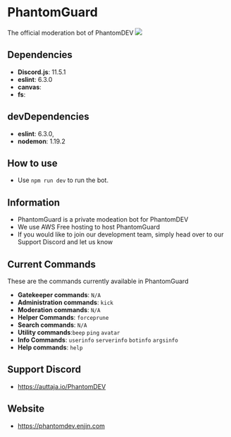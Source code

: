 # PhantomGuard
The official moderation bot of PhantomDEV
 <img src="https://github.com/phantomdev-github/PhantomGuard/blob/master/assets/banner.PNG"> </img>

## Dependencies
- **Discord.js**: 11.5.1
- **eslint**: 6.3.0
- **canvas**: 
- **fs**:

## devDependencies
- **eslint**: 6.3.0,
- **nodemon**: 1.19.2

## How to use
- Use `npm run dev` to run the bot.

## Information
- PhantomGuard is a private modeation bot for PhantomDEV
- We use AWS Free hosting to host PhantomGuard
- If you would like to join our development team, simply head over to our Support Discord and let us know

## Current Commands
These are the commands currently available in PhantomGuard
- **Gatekeeper commands**: `N/A`
- **Administration commands**:  `kick` 
- **Moderation commands**: `N/A`
- **Helper Commands**: `forceprune`
- **Search commands**: `N/A`
- **Utility commands**:`beep` `ping` `avatar` 
- **Info Commands**: `userinfo` `serverinfo` `botinfo` `argsinfo`
- **Help commands**: `help` 

## Support Discord
- https://auttaja.io/PhantomDEV

## Website
- https://phantomdev.enjin.com

